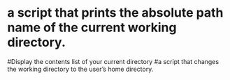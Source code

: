 # a script that prints the absolute path name of the current working directory.
#Display the contents list of your current directory
#a script that changes the working directory to the user’s home directory.
